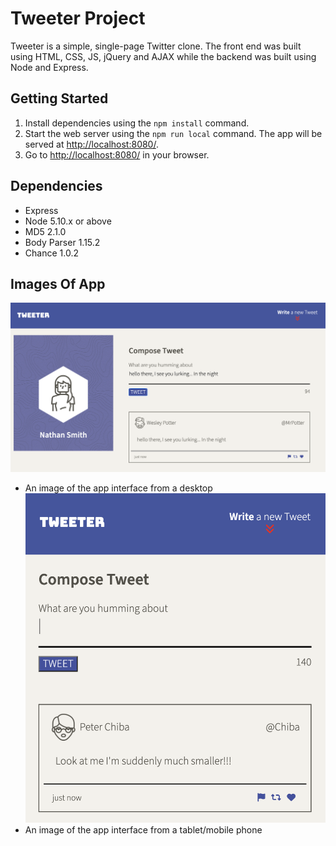 # Tweeter Project

Tweeter is a simple, single-page Twitter clone. 
The front end was built using HTML, CSS, JS, jQuery and AJAX while the backend was built using Node and Express.

## Getting Started

1. Install dependencies using the `npm install` command.
2. Start the web server using the `npm run local` command. The app will be served at <http://localhost:8080/>.
3. Go to <http://localhost:8080/> in your browser.

## Dependencies

- Express
- Node 5.10.x or above
- MD5 2.1.0
- Body Parser 1.15.2
- Chance 1.0.2

## Images Of App
!["App interface on a desktop"](https://github.com/nathansmith-ux/tweeter/blob/master/docs/desktop-app.png)
- An image of the app interface from a desktop
!["App interface on a mobile phone"](https://github.com/nathansmith-ux/tweeter/blob/master/docs/mobile-app.png)
- An image of the app interface from a tablet/mobile phone
